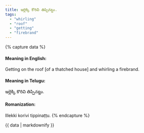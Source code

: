 ```yaml
---
title: ఇల్లెక్కి కొరివి తిప్పినట్టు.
tags:
  - "whirling"
  - "roof"
  - "getting"
  - "firebrand"
---
```


{% capture data %}
#### Meaning in English:
Getting on the roof [of a thatched house] and whirling a firebrand.

#### Meaning in Telugu:
ఇల్లెక్కి కొరివి తిప్పినట్టు.

#### Romanization:
Illekki korivi tippinaṭṭu.
{% endcapture %}

{{ data | markdownify }}

